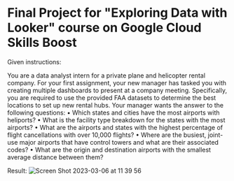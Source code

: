 # Final Project for "Exploring Data with Looker" course on Google Cloud Skills Boost

Given instructions:

You are a data analyst intern for a private plane and helicopter rental company. For your first assignment, your new manager has tasked you with creating multiple dashboards to present at a company meeting. Specifically, you are required to use the provided FAA datasets to determine the best locations to set up new rental hubs.
Your manager wants the answer to the following questions:
• Which states and cities have the most airports with heliports?
• What is the facility type breakdown for the states with the most airports?
• What are the airports and states with the highest percentage of flight cancellations with over 10,000 flights?
• Where are the busiest, joint-use major airports that have control towers and what are their associated codes?
• What are the origin and destination airports with the smallest average distance between them?

Result:
![Screen Shot 2023-03-06 at 11 39 56](https://user-images.githubusercontent.com/74870719/235626671-2bcd1204-53c5-49b9-b22b-ac2ee4b8fad0.png)
